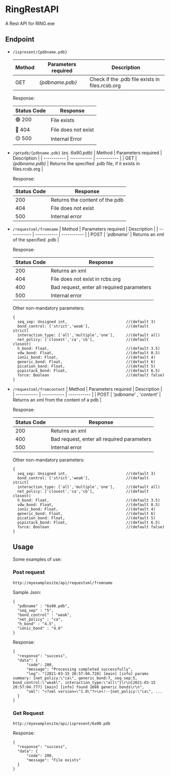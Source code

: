 # RingRestAPI

A Rest API for RING.exe

## Endpoint
- `/ispresent/{pdbname.pdb}`

  | Method     | Parameters required | Description | 
  | ----------- | ----------- | ----------- | 
  | GET | *{pdbname.pdb}* | Check if the .pdb file exists in files.rcsb.org |

  Response:

  | Status Code | Response |
  | ----------- |----------- |
  | 🟢 200 | File exists |
  | 🔴 404 | File does not exist |
  | 🟡 500 | Internal Error |

- `/getpdb/{pdbname.pdb}` (*es. 6a90.pdb*)
  | Method     | Parameters required | Description | 
  | ----------- | ----------- | ----------- | 
  | GET | *{pdbname.pdb}* | Returns the specified .pdb file, if it exists in files.rcsb.org |

  Response:

  | Status Code | Response |
  | ----------- |----------- |
  | 200 | Returns the content of the pdb |
  | 404 | File does not exist |
  | 500 | Internal error |

- `/requestxml/fromname`
  | Method     | Parameters required | Description | 
  | ----------- | ----------- | ----------- | 
  | POST | '*pdbname*' | Returns an xml of the specified .pdb |

  Response:

  | Status Code | Response |
  | ----------- |----------- |
  | 200 | Returns an xml |
  | 404 | File does not exist in rcbs.org |
  | 400 | Bad request, enter all required parameters|
  | 500 | Internal error |

  Other non-mandatory parameters:
  ```
  {
    seq_sep: Unsigned int,                          //(default 3)
    bond_control: ['strict','weak'],                //(default strict)
    interaction_type: ['all','multiple','one'],     //(default all)
    net_policy: ['closest','ca','cb'],              //(default closest)
    h_bond: Float,                                  //(default 3.5)
    vdw_bond: Float,                                //(default 0.5)
    ionic_bond: Float,                              //(default 4)                                              
    generic_bond: Float,                            //(default 6)
    pication_bond: Float,                           //(default 5)
    pipistack_bond: Float,                          //(default 6.5)
    force: Boolean                                  //(default false)
  }
  ```

- `/requestxml/fromcontent`
  | Method     | Parameters required | Description | 
  | ----------- | ----------- | ----------- | 
  | POST | '*pdbname*' , '*content*' | Returns an xml from the content of a pdb |

  Response:

  | Status Code | Response |
  | ----------- |----------- |
  | 200 | Returns an xml |
  | 400 | Bad request, enter all required parameters |
  | 500 | Internal error |

  Other non-mandatory parameters:
  ```
  {
    seq_sep: Unsigned int,                          //(default 3)
    bond_control: ['strict','weak'],                //(default strict)
    interaction_type: ['all','multiple','one'],     //(default all)
    net_policy: ['closest','ca','cb'],              //(default closest)
    h_bond: Float,                                  //(default 3.5)
    vdw_bond: Float,                                //(default 0.5)
    ionic_bond: Float,                              //(default 4)                                              
    generic_bond: Float,                            //(default 6)
    pication_bond: Float,                           //(default 5)
    pipistack_bond: Float,                          //(default 6.5)
    force: Boolean                                  //(default false)
  }
  ```
  
  ## Usage
  Some examples of use:
  ### Post request
  
  ```
  http://myexamplesite/api/requestxml/fromname
  ```
  Sample Json:
  ```
  {
    "pdbname" : "6a90.pdb",
    "seq_sep" : "5",
    "bond_control" : "weak",
    "net_policy" : "ca",
    "h_bond" : "4.5",
    "ionic_bond" : "4.6"
  }
  
  ```
  Response:
  ```
  {
    "response": "success",
    "data": {
        "code": 200,
        "message": "Processing completed successfully",
        "log": "[2021-03-15 20:57:04.728] [main] [info] params summary: {net_policy:\"ca\", generic_bond:7, seq_sep:5, bond_control:\"weak\", interaction_type:\"all\"}\r\n[2021-03-15 20:57:04.777] [main] [info] found 1688 generic bonds\r\n",
        "xml": "<?xml version=\"1.0\"?>\n<!--{net_policy:\"ca\", ...
    }
  }
  ```
  ### Get Request
  ```
  http://myexamplesite/api/ispresent/6a90.pdb
  ```
  Response:
  ```
  {
    "response": "success",
    "data": {
        "code": 200,
        "message": "File exists"
    }
  }
  ```
  
  
  
  
  

